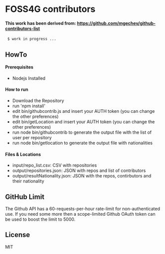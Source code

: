 # FOSS4G contributors

#### This work has been derived from: https://github.com/mgechev/github-contributors-list

```sh
 $ work in progress ...
``` 


## HowTo
#### Prerequisites
 - Nodejs Installed

#### How to run
-  Download the Repository
-  run 'npm install'
-  edit bin/githubcontrib.js and insert your AUTH token (you can change the other preferences)
-  edit bin/getLocation and insert your AUTH token (you can change the other preferences)
-  run node bin/githubcontrib to generate the output file with the list of user per repository
-  run node bin/getlocation to generate the output file with nationalities

#### Files & Locations
-  input/repo_list.csv: CSV with repositories
-  output/repositories.json: JSON with repos and list of contributors
-  output/resultNationality.json: JSON with the repos, contirbutors and their nationality

## GitHub Limit

The Github API has a 60-requests-per-hour rate-limit for non-authenticated use. If you need some more then a scope-limited Github OAuth token can be used to boost the limit to 5000.

## License

MIT
